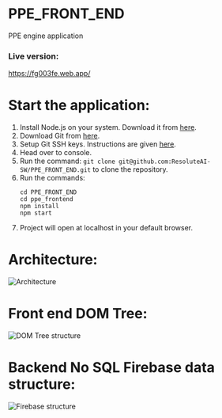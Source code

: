# PPE_FRONT_END

PPE engine application

### Live version:

https://fg003fe.web.app/

# Start the application:

1. Install Node.js on your system. Download it from [here](https://nodejs.org/en/download/).
2. Download Git from [here](https://git-scm.com/downloads).
3. Setup Git SSH keys. Instructions are given [here](http://guides.beanstalkapp.com/version-control/git-on-windows.html).
4. Head over to console.
5. Run the command: `git clone git@github.com:ResoluteAI-SW/PPE_FRONT_END.git` to clone the repository.
6. Run the commands:
   ```Shell
   cd PPE_FRONT_END
   cd ppe_frontend
   npm install
   npm start
   ```
7. Project will open at localhost in your default browser.

# Architecture:

![Architecture](https://i.ibb.co/KrmcZZv/sss.png)

# Front end DOM Tree:

![DOM Tree structure](https://i.ibb.co/XYsVXxz/sss-Page-2.png)

# Backend No SQL Firebase data structure:

![Firebase structure](https://i.ibb.co/VvM4pT2/er-1.png)
